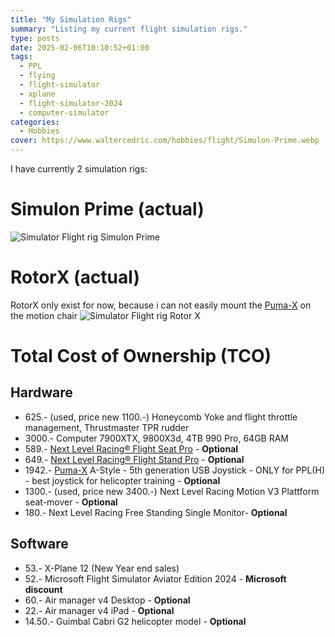 ```yaml
---
title: "My Simulation Rigs"
summary: "Listing my current flight simulation rigs."
type: posts
date: 2025-02-06T10:10:52+01:00
tags:
  - PPL
  - flying
  - flight-simulator
  - xplane
  - flight-simulator-2024
  - computer-simulator
categories:
  - Hobbies
cover: https://www.waltercedric.com/hobbies/flight/Simulon-Prime.webp
---
```


I have currently 2 simulation rigs:

# Simulon Prime (actual)
![Simulator Flight rig Simulon Prime](https://www.waltercedric.com/hobbies/flight/Simulon-Prime.webp)

# RotorX (actual)
RotorX only exist for now, because i can not easily mount the [Puma-X](https://pro-flight-trainer.com/product/puma-x-a-style-snapaction/) on the motion chair
![Simulator Flight rig Rotor X](https://www.waltercedric.com/hobbies/flight/RotorX.webp)

# Total Cost of Ownership (TCO)
## Hardware

* 625.-   (used, price new 1100.-) Honeycomb Yoke and flight throttle management, Thrustmaster TPR rudder
* 3000.-  Computer 7900XTX, 9800X3d, 4TB 990 Pro, 64GB RAM
* 589.-   [Next Level Racing® Flight Seat Pro](https://nextlevelracing.com/products/flight-seat-pro) - **Optional**
* 649.-   [Next Level Racing® Flight Stand Pro](https://nextlevelracing.com/products/flight-stand-pro) - **Optional**
* 1942.-  [Puma-X](https://pro-flight-trainer.com/product/puma-x-a-style-snapaction/) A-Style - 5th generation USB Joystick - ONLY for PPL(H) - best joystick for helicopter training - **Optional**
* 1300.-  (used, price new 3400.-) Next Level Racing Motion V3 Plattform seat-mover - **Optional**
* 180.-   Next Level Racing Free Standing Single Monitor- **Optional**

## Software
* 53.-    X-Plane 12 (New Year end sales)
* 52.-    Microsoft Flight Simulator Aviator Edition 2024 - **Microsoft discount**
* 60.-    Air manager v4 Desktop - **Optional**
* 22.-    Air manager v4 iPad - **Optional**
* 14.50.- Guimbal Cabri G2 helicopter model - **Optional**